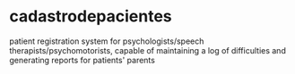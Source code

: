 # cadastrodepacientes
patient registration system for psychologists/speech therapists/psychomotorists, capable of maintaining a log of difficulties and generating reports for patients' parents
